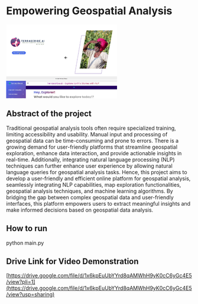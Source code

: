 # Empowering Geospatial Analysis
<div style="width: 300px; height: 200px; overflow: hidden;">
  <img src="https://github.com/praveenkrishna03/ml_project_geospatial_analysis/blob/main/home.png" alt="Image" style="width: 100%; height: auto;">
  <img src="https://github.com/praveenkrishna03/ml_project_geospatial_analysis/blob/main/chat.png" alt="Image" style="width: 100%; height: auto;">
  <img src="https://github.com/praveenkrishna03/ml_project_geospatial_analysis/blob/main/map.png" alt="Image" style="width: 100%; height: auto;">

</div>

## Abstract of the project
Traditional geospatial analysis tools often require specialized training, limiting accessibility and usability. Manual input and processing of geospatial data can be time-consuming and prone to errors. There is a growing demand for user-friendly platforms that streamline geospatial exploration, enhance data interaction, and provide actionable insights in real-time. Additionally, integrating natural language processing (NLP) techniques can further enhance user experience by allowing natural language queries for geospatial analysis tasks. Hence, this project aims to develop a user-friendly and efficient online platform for geospatial analysis, seamlessly integrating NLP capabilities, map exploration functionalities, geospatial analysis techniques, and machine learning algorithms. By bridging the gap between complex geospatial data and user-friendly interfaces, this platform empowers users to extract meaningful insights and make
informed decisions based on geospatial data analysis.

## How to run
python main.py

## Drive Link for Video Demonstration
[https://drive.google.com/file/d/1x6kpEuUbYYrd8qAMWhH9yK0cC6yGc4E5/view?pli=1](https://drive.google.com/file/d/1x6kpEuUbYYrd8qAMWhH9yK0cC6yGc4E5/view?usp=sharing)
